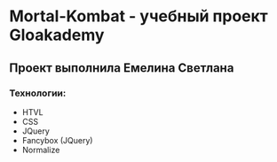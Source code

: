 # Mortal-Kombat - учебный проект Gloakademy
## Проект выполнила Емелина Светлана
### Технологии:
- HTVL
- CSS
- JQuery
- Fancybox (JQuery)
- Normalize

